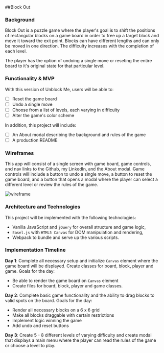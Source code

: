 ##Block Out

### Background

Block Out is a puzzle game where the player's goal is to shift the positions of rectangular blocks on a
game board in order to free up a target block and move it toward the exit point. Blocks can have different lengths
and can only be moved in one direction. The difficulty increases with the completion of each level.

The player has the option of undoing a single move or reseting the entire board to it's original state for that
particular level.


### Functionality & MVP  

With this version of Unblock Me, users will be able to:

- [ ] Reset the game board
- [ ] Undo a single move
- [ ] Choose from a list of levels, each varying in difficulty
- [ ] Alter the game's color scheme

In addition, this project will include:

- [ ] An About modal describing the background and rules of the game
- [ ] A production README

### Wireframes

This app will consist of a single screen with game board, game controls, and nav links to the Github, my LinkedIn,
and the About modal.  Game controls will include a button to undo a single move, a button to reset the game board, and
a button that opens a modal where the player can select a different level or review the rules of the game.

![wireframe](https://github.com/sdeluc1/UnblockMe/blob/master/UnblockMe.png)

### Architecture and Technologies

This project will be implemented with the following technologies:

- Vanilla JavaScript and `jQuery` for overall structure and game logic,
- `Easel.js` with `HTML5 Canvas` for DOM manipulation and rendering,
- Webpack to bundle and serve up the various scripts.

### Implementation Timeline

**Day 1**: Complete all necessary setup and initialize `Canvas` element where the game board will
be displayed. Create classes for board, block, player and game. Goals for the day:

- Be able to render the game board on `Canvas` element
- Create files for board, block, player and game classes.

**Day 2**: Complete basic game functionality and the ability to drag blocks to valid
spots on the board. Goals for the day:

- Render all necessary blocks on a 6 x 6 grid
- Make all blocks draggable with certain restrictions
- Implement logic winning the game
- Add undo and reset buttons

**Day 3**: Create 5 - 8 different levels of varying difficulty and create modal that
displays a main menu where the player can read the rules of the game or choose a level to play.
